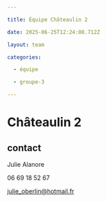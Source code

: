```yaml
---

title: Équipe Châteaulin 2

date: 2025-06-25T12:24:08.712Z

layout: team

categories:

  - équipe

  - groupe-3

---
```


# Châteaulin 2



## contact 

Julie Alanore

06 69 18 52 67

julie_oberlin@hotmail.fr

